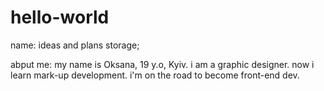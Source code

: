 # hello-world
name:
ideas and plans storage;

abput me:
my name is Oksana, 19 y.o, Kyiv.
i am a graphic designer. now i learn mark-up development. i'm on the road to become front-end dev.
